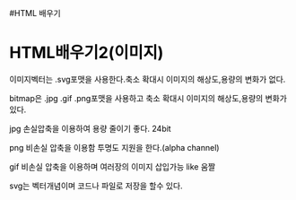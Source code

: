 #HTML 배우기
<style>
h1 {color:black;}
p {color:black;}

</style>

<h1>HTML배우기2(이미지)</h1>
<p>이미지벡터는 .svg포맷을 사용한다.축소 확대시 이미지의 해상도,용량의 변화가 없다.</p>
<p>bitmap은 .jpg .gif .png포맷을 사용하고 축소 확대시 이미지의 해상도,용량의 변화가 있다.</p>
<p>jpg 손실압축을 이용하여 용량 줄이기 좋다. 24bit</p>
<p>png 비손실 압축을 이용함 투명도 지원을 한다.(alpha channel)</p>
<p>gif 비손실 압축을 이용하며 여러장의 이미지 삽입가능 like 움짤</p>
<p>svg는 벡터개념이며 코드나 파일로 저장을 할수 있다.</p>

